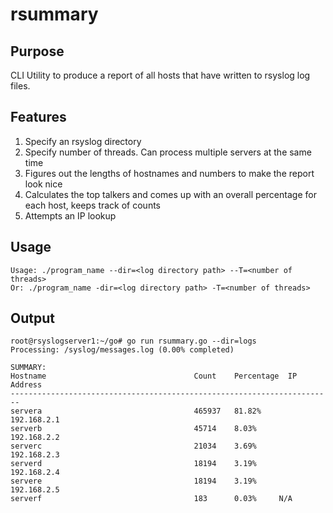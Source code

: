 # rsummary

## Purpose
CLI Utility to produce a report of all hosts that have written to rsyslog log files.

## Features
1. Specify an rsyslog directory
2. Specify number of threads. Can process multiple servers at the same time
3. Figures out the lengths of hostnames and numbers to make the report look nice
4. Calculates the top talkers and comes up with an overall percentage for each host, keeps track of counts
5. Attempts an IP lookup

## Usage
```
Usage: ./program_name --dir=<log directory path> --T=<number of threads>
Or: ./program_name -dir=<log directory path> -T=<number of threads>
```

## Output
```
root@rsyslogserver1:~/go# go run rsummary.go --dir=logs
Processing: /syslog/messages.log (0.00% completed)

SUMMARY:
Hostname                                 Count    Percentage  IP Address
------------------------------------------------------------------------
servera                                  465937   81.82%    192.168.2.1
serverb                                  45714    8.03%     192.168.2.2
serverc                                  21034    3.69%     192.168.2.3
serverd                                  18194    3.19%     192.168.2.4
servere                                  18194    3.19%     192.168.2.5
serverf                                  183      0.03%     N/A
```

